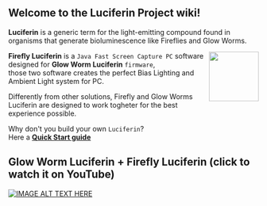 ## Welcome to the **Luciferin Project** wiki!

**Luciferin** is a generic term for the light-emitting compound found in organisms that generate bioluminescence like Fireflies and Glow Worms.  

<img align="right" width="100" height="100" src="https://github.com/sblantipodi/firefly_luciferin/blob/master/data/img/java_fast_screen_capture_logo.png">

**Firefly Luciferin** is a `Java Fast Screen Capture PC` software designed for **Glow Worm Luciferin** `firmware`,   
those two software creates the perfect Bias Lighting and Ambient Light system for PC.

Differently from other solutions, Firefly and Glow Worms Luciferin are designed to work togheter for the best experience possible.

Why don't you build your own `Luciferin`?  
Here a [**Quick Start guide**](https://github.com/sblantipodi/firefly_luciferin/wiki/Quick-start)

## Glow Worm Luciferin + Firefly Luciferin (click to watch it on YouTube)
[![IMAGE ALT TEXT HERE](https://github.com/sblantipodi/pc_ambilight/blob/master/data/img/pc_ambilight.png)](https://www.youtube.com/watch?v=68pnR5HMCTU)


